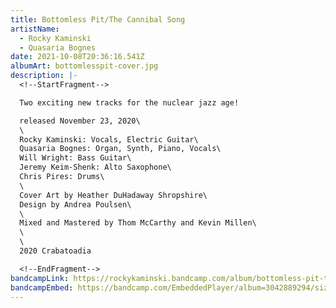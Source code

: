 ```yaml
---
title: Bottomless Pit/The Cannibal Song
artistName:
  - Rocky Kaminski
  - Quasaria Bognes
date: 2021-10-08T20:36:16.541Z
albumArt: bottomlesspit-cover.jpg
description: |-
  <!--StartFragment-->

  Two exciting new tracks for the nuclear jazz age!

  released November 23, 2020\
  \
  Rocky Kaminski: Vocals, Electric Guitar\
  Quasaria Bognes: Organ, Synth, Piano, Vocals\
  Will Wright: Bass Guitar\
  Jeremy Keim-Shenk: Alto Saxophone\
  Chris Pires: Drums\
  \
  Cover Art by Heather DuHadaway Shropshire\
  Design by Andrea Poulsen\
  \
  Mixed and Mastered by Thom McCarthy and Kevin Millen\
  \
  \
  2020 Crabatoadia

  <!--EndFragment-->
bandcampLink: https://rockykaminski.bandcamp.com/album/bottomless-pit-the-cannibal-song
bandcampEmbed: https://bandcamp.com/EmbeddedPlayer/album=3042889294/size=large/bgcol=ffffff/linkcol=0687f5/artwork=small/transparent=true/
---
```

